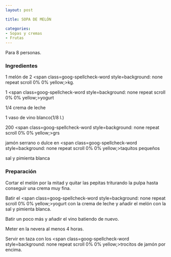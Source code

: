 ```yaml
---
layout: post

title: SOPA DE MELÓN

categories:
- Sopas y cremas
- Frutas
---
```

Para 8 personas.

<h3>Ingredientes</h3>

1 melón de 2 <span class=goog-spellcheck-word style=background: none repeat scroll 0% 0% yellow;>kg</span>.

1 <span class=goog-spellcheck-word style=background: none repeat scroll 0% 0% yellow;>yogurt</span>

1/4 crema de leche

1 vaso de vino blanco(1/8 l.)

200 <span class=goog-spellcheck-word style=background: none repeat scroll 0% 0% yellow;>grs</span>

jamón serrano o dulce en <span class=goog-spellcheck-word style=background: none repeat scroll 0% 0% yellow;>taquitos</span> pequeños

sal y pimienta blanca

<h3>Preparación</h3>

Cortar el melón por la mitad y quitar las pepitas triturando la pulpa hasta conseguir una crema muy fina.

Batir el <span class=goog-spellcheck-word style=background: none repeat scroll 0% 0% yellow;>yogur</span>t con la crema de leche y añadir el melón con la sal y pimienta blanca.

Batir un poco más y añadir el vino batiendo de nuevo.

Meter en la nevera al menos 4 horas.

Servir en taza con los <span class=goog-spellcheck-word style=background: none repeat scroll 0% 0% yellow;>trocitos</span> de jamón por encima.